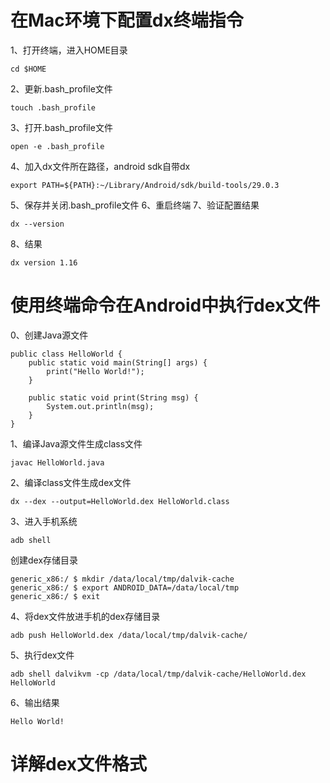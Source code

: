 # 在Mac环境下配置dx终端指令
1、打开终端，进入HOME目录
```
cd $HOME
```
2、更新.bash_profile文件
```
touch .bash_profile
```
3、打开.bash_profile文件
```
open -e .bash_profile
```
4、加入dx文件所在路径，android sdk自带dx
```
export PATH=${PATH}:~/Library/Android/sdk/build-tools/29.0.3
```
5、保存并关闭.bash_profile文件
6、重启终端
7、验证配置结果
```
dx --version
```
8、结果
```
dx version 1.16
```

# 使用终端命令在Android中执行dex文件

0、创建Java源文件
```
public class HelloWorld {
    public static void main(String[] args) {
        print("Hello World!");
    }

    public static void print(String msg) {
        System.out.println(msg);
    }
}
```

1、编译Java源文件生成class文件
```
javac HelloWorld.java
```
2、编译class文件生成dex文件
```
dx --dex --output=HelloWorld.dex HelloWorld.class
```
3、进入手机系统
```
adb shell
```
创建dex存储目录
```
generic_x86:/ $ mkdir /data/local/tmp/dalvik-cache
generic_x86:/ $ export ANDROID_DATA=/data/local/tmp
generic_x86:/ $ exit 
```
4、将dex文件放进手机的dex存储目录
```
adb push HelloWorld.dex /data/local/tmp/dalvik-cache/
```
5、执行dex文件
```
adb shell dalvikvm -cp /data/local/tmp/dalvik-cache/HelloWorld.dex HelloWorld
```

6、输出结果
```
Hello World!
```

# 详解dex文件格式

![]()

